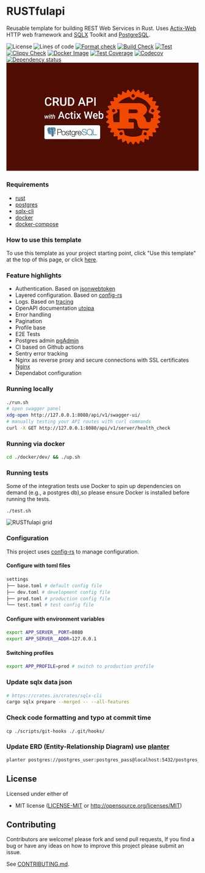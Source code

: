# RUSTfulapi
Reusable template for building REST Web Services in Rust. Uses [Actix-Web](https://actix.rs/) HTTP web framework and [SQLX](https://github.com/launchbadge/sqlx) Toolkit and [PostgreSQL](https://www.postgresql.org/).

![License](https://img.shields.io/github/license/robatipoor/rustfulapi)
![Lines of code](https://img.shields.io/tokei/lines/github/robatipoor/rustfulapi)
[![Format check](https://github.com/robatipoor/rustfulapi/actions/workflows/format.yml/badge.svg)](https://github.com/robatipoor/rustfulapi/actions/workflows/format.yml)
[![Build Check](https://github.com/robatipoor/rustfulapi/actions/workflows/check.yml/badge.svg)](https://github.com/robatipoor/rustfulapi/actions/workflows/check.yml)
[![Test](https://github.com/robatipoor/rustfulapi/actions/workflows/test.yml/badge.svg)](https://github.com/robatipoor/rustfulapi/actions/workflows/test.yml)
[![Clippy Check](https://github.com/robatipoor/rustfulapi/actions/workflows/clippy.yml/badge.svg)](https://github.com/robatipoor/rustfulapi/actions/workflows/clippy.yml)
[![Docker Image](https://github.com/robatipoor/rustfulapi/actions/workflows/build.yml/badge.svg)](https://github.com/robatipoor/rustfulapi/actions/workflows/build.yml)
[![Test Coverage](https://github.com/robatipoor/rustfulapi/actions/workflows/coverage.yml/badge.svg)](https://github.com/robatipoor/rustfulapi/actions/workflows/coverage.yml)
[![Codecov](https://codecov.io/gh/robatipoor/rustfulapi/branch/main/graph/badge.svg?token=BIMUKRJPE7)](https://codecov.io/gh/robatipoor/rustfulapi)
[![Dependency status](https://deps.rs/repo/github/robatipoor/rustfulapi/status.svg)](https://deps.rs/repo/github/robatipoor/rustfulapi)
![RUSTfulapi-logo](/static/images/logo.jpg)
### Requirements

- [rust](https://www.rust-lang.org/tools/install)
- [postgres](https://www.postgresql.org/)
- [sqlx-cli](https://github.com/launchbadge/sqlx/tree/main/sqlx-cli)
- [docker](https://www.docker.com/)
- [docker-compose](https://docs.docker.com/compose/)

### How to use this template

To use this template as your project starting point, click "Use this template" at the top of this page, or click [here](https://github.com/robatipoor/rustfulapi/generate).

### Feature highlights

* Authentication. Based on [jsonwebtoken](https://github.com/Keats/jsonwebtoken)
* Layered configuration. Based on [config-rs](https://github.com/mehcode/config-rs)
* Logs. Based on [tracing](https://github.com/tokio-rs/tracing)
* OpenAPI documentation [utoipa](https://github.com/juhaku/utoipa)
* Error handling
* Pagination
* Profile base 
* E2E Tests
* Postgres admin [pgAdmin](https://www.pgadmin.org/)
* CI based on Github actions
* Sentry error tracking
* Nginx as reverse proxy and secure connections with SSL certificates [Nginx](https://www.nginx.com/)
* Dependabot configuration

### Running locally

```bash
./run.sh
# open swagger panel
xdg-open http://127.0.0.1:8080/api/v1/swagger-ui/
# manually testing your API routes with curl commands
curl -X GET http://127.0.0.1:8080/api/v1/server/health_check
```
### Running via docker

```bash
cd ./docker/dev/ && ./up.sh
```
### Running tests
Some of the integration tests use Docker to spin up dependencies on demand (e.g., a postgres db),so please ensure Docker is installed before running the tests.
```
./test.sh
```
![RUSTfulapi grid](https://codecov.io/gh/robatipoor/rustfulapi/branch/main/graphs/tree.svg?token=BIMUKRJPE7)
### Configuration
This project uses [config-rs](https://github.com/mehcode/config-rs) to manage configuration.
#### Configure with toml files
```bash
settings
├── base.toml # default config file 
├── dev.toml # development config file 
├── prod.toml # production config file
└── test.toml # test config file

```
#### Configure with environment variables
```bash
export APP_SERVER__PORT=8080
export APP_SERVER__ADDR=127.0.0.1
```
#### Switching profiles
```bash
export APP_PROFILE=prod # switch to production profile
```
### Update sqlx data json 
```bash
# https://crates.io/crates/sqlx-cli
cargo sqlx prepare --merged -- --all-features

```
### Check code formatting and typo at commit time
```
cp ./scripts/git-hooks ./.git/hooks/
```
### Update ERD (Entity-Relationship Diagram) use [planter](https://github.com/achiku/planter)
```bash
planter postgres://postgres_user:postgres_pass@localhost:5432/postgres_db\?sslmode=disable -o docs/schema.puml
```
## License

Licensed under either of

 * MIT license
   ([LICENSE-MIT](LICENSE) or http://opensource.org/licenses/MIT)

## Contributing

Contributors are welcome! please fork and send pull requests, If you find a bug
or have any ideas on how to improve this project please submit an issue.

See [CONTRIBUTING.md](CONTRIBUTING.md).
